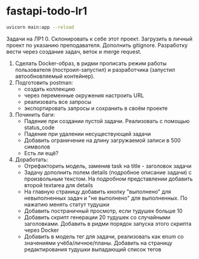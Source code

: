 # fastapi-todo-lr1

```bash
uvicorn main:app --reload
```

Задачи на ЛР1
0. Склонировать к себе этот проект. Загрузить в личный проект по указанию преподавателя. Дополнить gitignore. Разработку вести через создание задач, веток и merge request.
1. Сделать Docker-образ, в ридми прописать режим работы пользователя (построил-запустил) и разработчика (запустил автообновляемый контейнер).
2. Подготовить postman:
    * создать коллекцию
    * через переменные окружения настроить URL
    * реализовать все запросы
    * экспортировать запросы и сохранить в своём проекте
3. Починить баги:
    * Падение при создании пустой задачи. Реализовать с помощью status\_code
    * Падение при удалении несуществующей задачи
    * Добавить ограничение на длину загружаемой записи в 500 символов
    * Есть ли ещё?
4. Доработать:
    * Отрефакторить модель, заменив task на title - заголовок задачи
    * Задачу дополнить полем details (подробное описание задачи) с произвольным текстом. На подробном представлении добавить второй textarea для details
    * На главную страницу добавить кнопку "выполнено" для невыполненных задач и "не выполнено" для выполненных. По нажатию менять статут тудушки
    * Добавить постраничный просмотр, если тудушек больше 10
    * Добавить скрипт генерации 20 тудушек со случайными заголовками. Добавить в ридми порядок запуска этого скрипта через Docker
    * Добавить в модель тег для задачи, реализовать как enum со значениями учёба/личное/планы. Добавить на страницу редактирования тудушки выпадающий список тегов

